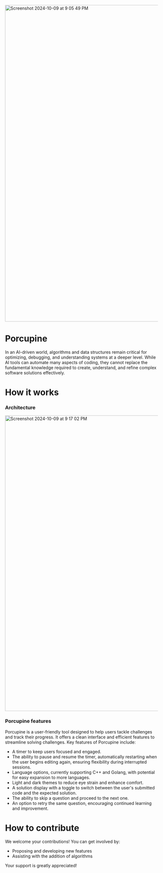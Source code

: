 
<!-- <img width="1042" alt="Screenshot 2024-10-09 at 9 05 36 PM" src="https://github.com/user-attachments/assets/909485fd-68d4-4c96-8535-add125f29a51"> -->
<img width="1042" alt="Screenshot 2024-10-09 at 9 05 49 PM" src="https://github.com/user-attachments/assets/88f62063-929b-49cf-abf7-6fd9018d0238">
<!-- <img width="1042" alt="Screenshot 2024-10-09 at 9 05 56 PM" src="https://github.com/user-attachments/assets/74cfff1b-5700-4429-b0d4-97c1eeecf056"> -->

# Porcupine

In an AI-driven world, algorithms and data structures remain critical for optimizing, debugging, and understanding systems at a deeper level. While AI tools can automate many aspects of coding, they cannot replace the fundamental knowledge required to create, understand, and refine complex software solutions effectively.

# How it works

### Architecture 

<img width="973" alt="Screenshot 2024-10-09 at 9 17 02 PM" src="https://github.com/user-attachments/assets/2534ffad-d36a-4d6d-b8bd-b4d53d1aba66">

### Porcupine features

Porcupine is a user-friendly tool designed to help users tackle challenges and track their progress. It offers a clean interface and efficient features to streamline solving challenges.
Key features of Porcupine include:

- A timer to keep users focused and engaged.
- The ability to pause and resume the timer, automatically restarting when the user begins editing again, ensuring flexibility during interrupted sessions.
- Language options, currently supporting C++ and Golang, with potential for easy expansion to more languages.
- Light and dark themes to reduce eye strain and enhance comfort.
- A solution display with a toggle to switch between the user's submitted code and the expected solution.
- The ability to skip a question and proceed to the next one.
- An option to retry the same question, encouraging continued learning and improvement.

# How to contribute

We welcome your contributions! You can get involved by:

- Proposing and developing new features
- Assisting with the addition of algorithms

Your support is greatly appreciated!
